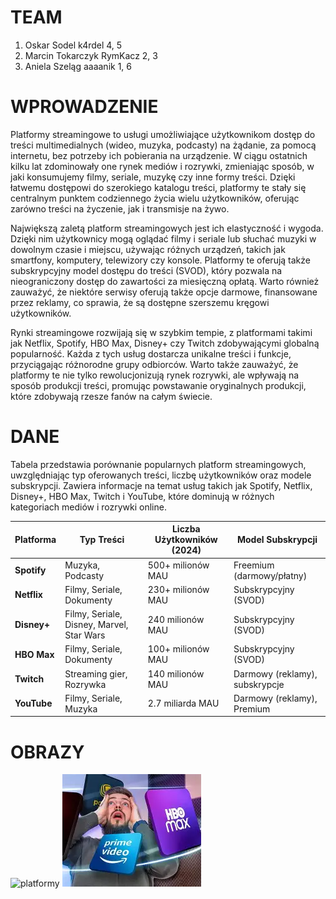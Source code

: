 # TEAM

1. Oskar Sodel k4rdel 4, 5
2. Marcin Tokarczyk RymKacz 2, 3
3. Aniela Szeląg aaaanik 1, 6

# WPROWADZENIE
Platformy streamingowe to usługi umożliwiające użytkownikom dostęp do treści multimedialnych (wideo, muzyka, podcasty) na żądanie, za pomocą internetu, bez potrzeby ich pobierania na urządzenie. W ciągu ostatnich kilku lat zdominowały one rynek mediów i rozrywki, zmieniając sposób, w jaki konsumujemy filmy, seriale, muzykę czy inne formy treści. Dzięki łatwemu dostępowi do szerokiego katalogu treści, platformy te stały się centralnym punktem codziennego życia wielu użytkowników, oferując zarówno treści na życzenie, jak i transmisje na żywo.

Największą zaletą platform streamingowych jest ich elastyczność i wygoda. Dzięki nim użytkownicy mogą oglądać filmy i seriale lub słuchać muzyki w dowolnym czasie i miejscu, używając różnych urządzeń, takich jak smartfony, komputery, telewizory czy konsole. Platformy te oferują także subskrypcyjny model dostępu do treści (SVOD), który pozwala na nieograniczony dostęp do zawartości za miesięczną opłatą. Warto również zauważyć, że niektóre serwisy oferują także opcje darmowe, finansowane przez reklamy, co sprawia, że są dostępne szerszemu kręgowi użytkowników.

Rynki streamingowe rozwijają się w szybkim tempie, z platformami takimi jak Netflix, Spotify, HBO Max, Disney+ czy Twitch zdobywającymi globalną popularność. Każda z tych usług dostarcza unikalne treści i funkcje, przyciągając różnorodne grupy odbiorców. Warto także zauważyć, że platformy te nie tylko rewolucjonizują rynek rozrywki, ale wpływają na sposób produkcji treści, promując powstawanie oryginalnych produkcji, które zdobywają rzesze fanów na całym świecie.

# DANE
Tabela przedstawia porównanie popularnych platform streamingowych, uwzględniając typ oferowanych treści, liczbę użytkowników oraz modele subskrypcji. Zawiera informacje na temat usług takich jak Spotify, Netflix, Disney+, HBO Max, Twitch i YouTube, które dominują w różnych kategoriach mediów i rozrywki online.


| Platforma     | Typ Treści                 | Liczba Użytkowników (2024) | Model Subskrypcji            |
|---------------|----------------------------|----------------------------|------------------------------|
| **Spotify**   | Muzyka, Podcasty           | 500+ milionów MAU          | Freemium (darmowy/płatny)    |
| **Netflix**   | Filmy, Seriale, Dokumenty  | 230+ milionów MAU          | Subskrypcyjny (SVOD)         |
| **Disney+**   | Filmy, Seriale, Disney, Marvel, Star Wars | 240 milionów MAU     | Subskrypcyjny (SVOD)         |
| **HBO Max**   | Filmy, Seriale, Dokumenty  | 100+ milionów MAU          | Subskrypcyjny (SVOD)         |
| **Twitch**    | Streaming gier, Rozrywka   | 140 milionów MAU           | Darmowy (reklamy), subskrypcje |
| **YouTube**   | Filmy, Seriale, Muzyka     | 2.7 miliarda MAU           | Darmowy (reklamy), Premium   |

# OBRAZY
![platformy](https://images.gram.pl/news/zsho20220917193551072oiii.jpg)
![obraz](obraz.webp)
